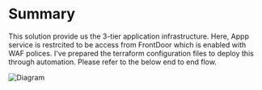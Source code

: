 <h1>Summary </h1>
This solution provide us the 3-tier application infrastructure. Here, Appp service is restrcited to be access from FrontDoor which is enabled with WAF polices. I've prepared the terraform configuration files to deploy this through automation. Please refer to the below end to end flow.


![Diagram](https://user-images.githubusercontent.com/64698286/193441533-5f734369-0c7d-4151-88a9-ad2b5f764d32.jpg)
